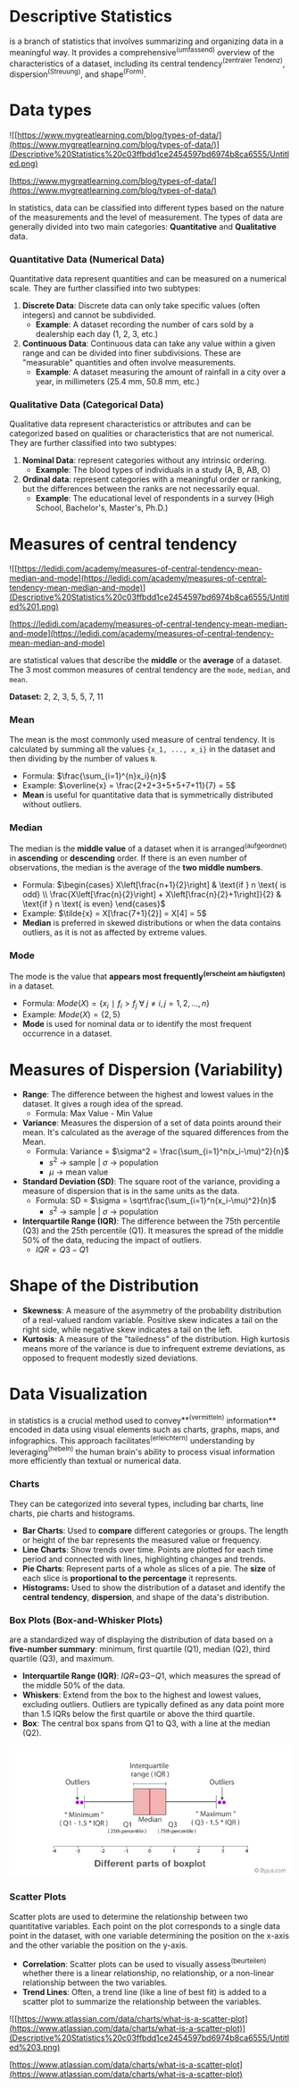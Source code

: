 # Descriptive Statistics

is a branch of statistics that involves summarizing and organizing data in a meaningful way. It provides a comprehensive$^{\text{(umfassend)}}$ overview of the characteristics of a dataset, including its central tendency$^{\text{(zentraler Tendenz)}}$, dispersion$^{\text{(Streuung)}}$, and shape$^{\text{(Form)}}$. 

# Data types

![[https://www.mygreatlearning.com/blog/types-of-data/](https://www.mygreatlearning.com/blog/types-of-data/)](Descriptive%20Statistics%20c03ffbdd1ce2454597bd6974b8ca6555/Untitled.png)

[https://www.mygreatlearning.com/blog/types-of-data/](https://www.mygreatlearning.com/blog/types-of-data/)

In statistics, data can be classified into different types based on the nature of the measurements and the level of measurement. The types of data are generally divided into two main categories: **Quantitative** and **Qualitative** data.

### **Quantitative Data (Numerical Data)**

Quantitative data represent quantities and can be measured on a numerical scale. They are further classified into two subtypes:

1. **Discrete Data**: Discrete data can only take specific values (often integers) and cannot be subdivided.
    - **Example**: A dataset recording the number of cars sold by a dealership each day (1, 2, 3, etc.)
2. **Continuous Data**: Continuous data can take any value within a given range and can be divided into finer subdivisions. These are "measurable" quantities and often involve measurements.
    - **Example**: A dataset measuring the amount of rainfall in a city over a year, in millimeters (25.4 mm, 50.8 mm, etc.)

### **Qualitative Data (Categorical Data)**

Qualitative data represent characteristics or attributes and can be categorized based on qualities or characteristics that are not numerical. They are further classified into two subtypes:

1. **Nominal Data**: represent categories without any intrinsic ordering.
    - **Example**: The blood types of individuals in a study (A, B, AB, O)
2. **Ordinal data**: represent categories with a meaningful order or ranking, but the differences between the ranks are not necessarily equal.
    - **Example**: The educational level of respondents in a survey (High School, Bachelor's, Master's, Ph.D.)

# **Measures of central tendency**

![[https://ledidi.com/academy/measures-of-central-tendency-mean-median-and-mode](https://ledidi.com/academy/measures-of-central-tendency-mean-median-and-mode)](Descriptive%20Statistics%20c03ffbdd1ce2454597bd6974b8ca6555/Untitled%201.png)

[https://ledidi.com/academy/measures-of-central-tendency-mean-median-and-mode](https://ledidi.com/academy/measures-of-central-tendency-mean-median-and-mode)

are statistical values that describe the **middle** or the **average** of a dataset. The 3 most common measures of central tendency are the `mode`, `median`, and `mean`.

**Dataset:** 2, 2, 3, 5, 5, 7, 11

### Mean

The mean is the most commonly used measure of central tendency. It is calculated by summing all the values `{x_1, ..., x_i}` in the dataset and then dividing by the number of values `N`.

- Formula: $\frac{\sum_{i=1}^{n}x_i}{n}$
- Example: $\overline{x} = \frac{2+2+3+5+5+7+11}{7} = 5$
- **Mean** is useful for quantitative data that is symmetrically distributed without outliers.

### Median

The median is the **middle value** of a dataset when it is arranged$^{\text{(aufgeordnet)}}$ in **ascending** or **descending** order. If there is an even number of observations, the median is the average of the **two middle numbers**.

- Formula: $\begin{cases} 
X\left[\frac{n+1}{2}\right] & \text{if } n \text{ is odd} \\
\frac{X\left[\frac{n}{2}\right] + X\left[\frac{n}{2}+1\right]}{2} & \text{if } n \text{ is even}
\end{cases}$
- Example: $\tilde{x} = X[\frac{7+1}{2}] = X[4] = 5$
- **Median** is preferred in skewed distributions or when the data contains outliers, as it is not as affected by extreme values.

### Mode

The mode is the value that **appears most frequently$^{\text{(erscheint am häufigsten)}}$** in a dataset.

- Formula: $Mode(X)=\{x_i​ ∣ f_i​>f_j​\; ∀ \;j\ne i, j=1,2,…,n\}$
- Example: $Mode(X) = \{2,5\}$
- **Mode** is used for nominal data or to identify the most frequent occurrence in a dataset.

# **Measures of Dispersion (Variability)**

- **Range**: The difference between the highest and lowest values in the dataset. It gives a rough idea of the spread.
    - Formula: Max Value - Min Value
- **Variance**: Measures the dispersion of a set of data points around their mean. It's calculated as the average of the squared differences from the Mean.
    - Formula: Variance = $\sigma^2 = \frac{\sum_{i=1}^n(x_i-\mu)^2}{n}$
        - $s^2$ → sample | $\sigma$ → population
        - $\mu$ → mean value
- **Standard Deviation (SD)**: The square root of the variance, providing a measure of dispersion that is in the same units as the data.
    - Formula: SD = $\sigma = \sqrt\frac{\sum_{i=1}^n(x_i-\mu)^2}{n}$
        - $s^2$ → sample | $\sigma$ → population
- **Interquartile Range (IQR)**: The difference between the 75th percentile (Q3) and the 25th percentile (Q1). It measures the spread of the middle 50% of the data, reducing the impact of outliers.
    - $IQR=Q3-Q1$

# **Shape of the Distribution**

- **Skewness**: A measure of the asymmetry of the probability distribution of a real-valued random variable. Positive skew indicates a tail on the right side, while negative skew indicates a tail on the left.
- **Kurtosis**: A measure of the "tailedness" of the distribution. High kurtosis means more of the variance is due to infrequent extreme deviations, as opposed to frequent modestly sized deviations.

# Data Visualization

in statistics is a crucial method used to convey$**^{\text{(vermitteln)}}$ information** encoded in data using visual elements such as charts, graphs, maps, and infographics. This approach facilitates$^{\text{(erleichtern)}}$ understanding by leveraging$^{\text{(hebeln)}}$ the human brain's ability to process visual information more efficiently than textual or numerical data.

### Charts

They can be categorized into several types, including bar charts, line charts, pie charts and histograms.

- **Bar Charts**: Used to **compare** different categories or groups. The length or height of the bar represents the measured value or frequency.
- **Line Charts**: Show trends over time. Points are plotted for each time period and connected with lines, highlighting changes and trends.
- **Pie Charts**: Represent parts of a whole as slices of a pie. The **size** of each slice is **proportional to the percentage** it represents.
- **Histograms:** Used to show the distribution of a dataset and identify the **central tendency**, **dispersion**, and shape of the data's distribution.

### Box Plots (Box-and-Whisker Plots)

are a standardized way of displaying the distribution of data based on a **five-number summary**: minimum, first quartile (Q1), median (Q2), third quartile (Q3), and maximum.

- **Interquartile Range (IQR)**: *IQR*=*Q*3−*Q*1, which measures the spread of the middle 50% of the data.
- **Whiskers**: Extend from the box to the highest and lowest values, excluding outliers. Outliers are typically defined as any data point more than 1.5 IQRs below the first quartile or above the third quartile.
- **Box**: The central box spans from Q1 to Q3, with a line at the median (Q2).

![Untitled](Descriptive%20Statistics%20c03ffbdd1ce2454597bd6974b8ca6555/Untitled%202.png)

### **Scatter Plots**

Scatter plots are used to determine the relationship between two quantitative variables. Each point on the plot corresponds to a single data point in the dataset, with one variable determining the position on the x-axis and the other variable the position on the y-axis.

- **Correlation**: Scatter plots can be used to visually assess$^{\text{(beurteilen)}}$ whether there is a linear relationship, no relationship, or a non-linear relationship between the two variables.
- **Trend Lines**: Often, a trend line (like a line of best fit) is added to a scatter plot to summarize the relationship between the variables.

![[https://www.atlassian.com/data/charts/what-is-a-scatter-plot](https://www.atlassian.com/data/charts/what-is-a-scatter-plot)](Descriptive%20Statistics%20c03ffbdd1ce2454597bd6974b8ca6555/Untitled%203.png)

[https://www.atlassian.com/data/charts/what-is-a-scatter-plot](https://www.atlassian.com/data/charts/what-is-a-scatter-plot)